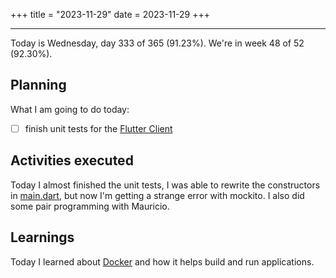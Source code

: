 +++
title = "2023-11-29"
date = 2023-11-29
+++

---

Today is Wednesday, day 333 of 365 (91.23%). We're in week 48 of 52 (92.30%).

## Planning

What I am going to do today:

- [ ] finish unit tests for the [Flutter Client](https://github.com/OmnicodeSolutions/luisa_drf_flutter_client)

## Activities executed

Today I almost finished the unit tests, I was able to rewrite the constructors in [main.dart](https://github.com/OmnicodeSolutions/luisa_drf_flutter_client/blob/test/mockito/lib/main.dart), but now I'm getting a strange error with mockito. I also did some pair programming with Mauricio.

## Learnings

Today I learned about [Docker](https://www.docker.com/) and how it helps build and run applications.
